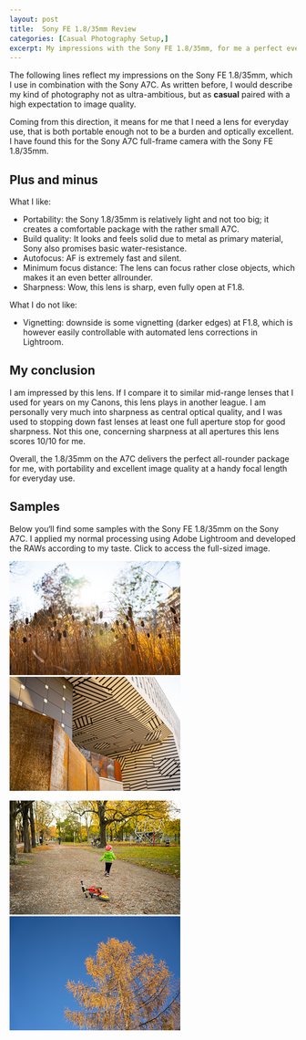 ```yaml
---
layout: post
title:  Sony FE 1.8/35mm Review
categories: [Casual Photography Setup,]
excerpt: My impressions with the Sony FE 1.8/35mm, for me a perfect everyday lens
---
```


The following lines reflect my impressions on the Sony FE 1.8/35mm, which I use in combination with the Sony A7C.
As written before, I would describe my kind of photography not as ultra-ambitious, but as __casual__ paired with a high expectation to image quality. 

Coming from this direction, it means for me that I need a lens for everyday use, that is both portable enough not to be a burden and optically excellent. I have found this for the Sony A7C full-frame camera with the Sony FE 1.8/35mm.

## Plus and minus

What I like:
- Portability: the Sony 1.8/35mm is relatively light and not too big; it creates a comfortable package with the rather small A7C.
- Build quality: It looks and feels solid due to metal as primary material, Sony also promises basic water-resistance.
- Autofocus: AF is extremely fast and silent.
- Minimum focus distance: The lens can focus rather close objects, which makes it an even better allrounder.
- Sharpness: Wow, this lens is sharp, even fully open at F1.8. 

What I do not like:
- Vignetting: downside is some vignetting (darker edges) at F1.8, which is however easily controllable with automated lens corrections in Lightroom.

## My conclusion

I am impressed by this lens. If I compare it to similar mid-range lenses that I used for years on my Canons, this lens plays in another league. I am personally very much into sharpness as central optical quality, and I was used to stopping down fast lenses at least one full aperture stop for good sharpness. Not this one, concerning sharpness at all apertures this lens scores 10/10 for me.

Overall, the 1.8/35mm on the A7C delivers the perfect all-rounder package for me, with portability and excellent image quality at a handy focal length for everyday use.

## Samples

Below you‘ll find some samples with the Sony FE 1.8/35mm on the Sony A7C. I applied my normal processing using Adobe Lightroom and developed the RAWs according to my taste.
Click to access the full-sized image.


[![sel35f18f](../images/20210106/sel35f18f-thumb-01.jpg)](https://raw.githubusercontent.com/jakobhuerner/jakobhuerner.github.io/master/images/20210106/sel35f18f-01.jpg)
[![sel35f18f](../images/20210106/sel35f18f-thumb-02.jpg)](https://raw.githubusercontent.com/jakobhuerner/jakobhuerner.github.io/master/images/20210106/sel35f18f-02.jpg)

[![sel35f18f](../images/20210106/sel35f18f-thumb-03.jpg)](https://raw.githubusercontent.com/jakobhuerner/jakobhuerner.github.io/master/images/20210106/sel35f18f-03.jpg)
[![sel35f18f](../images/20210106/sel35f18f-thumb-04.jpg)](https://raw.githubusercontent.com/jakobhuerner/jakobhuerner.github.io/master/images/20210106/sel35f18f-04.jpg)


